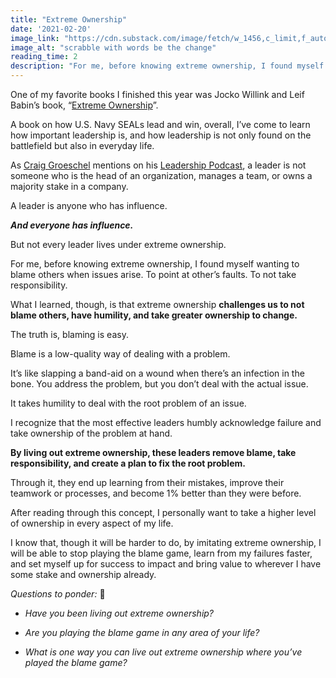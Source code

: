 ```yaml
---
title: "Extreme Ownership"
date: '2021-02-20'
image_link: "https://cdn.substack.com/image/fetch/w_1456,c_limit,f_auto,q_auto:good,fl_progressive:steep/https%3A%2F%2Fbucketeer-e05bbc84-baa3-437e-9518-adb32be77984.s3.amazonaws.com%2Fpublic%2Fimages%2Fd35374d0-e45e-4553-82b2-ce670053e0fd_5184x3888.jpeg"
image_alt: "scrabble with words be the change"
reading_time: 2
description: "For me, before knowing extreme ownership, I found myself wanting to blame others when issues arise. To point at other’s faults. To not take responsibility. What I learned, though, is that extreme ownership challenges us to not blame others, have humility, and take greater ownership to change."
---
```

One of my favorite books I finished this year was Jocko Willink and Leif Babin’s book, “[Extreme Ownership](https://www.amazon.com/Extreme-Ownership-U-S-Navy-SEALs/dp/1250067057)”.

A book on how U.S. Navy SEALs lead and win, overall, I’ve come to learn how important leadership is, and how leadership is not only found on the battlefield but also in everyday life.

As [Craig Groeschel](craiggroeschel.com) mentions on his [Leadership Podcast](https://www.life.church/leadershippodcast/), a leader is not someone who is the head of an organization, manages a team, or owns a majority stake in a company.

A leader is anyone who has influence.

**_And everyone has influence._**

But not every leader lives under extreme ownership.

For me, before knowing extreme ownership, I found myself wanting to blame others when issues arise. To point at other’s faults. To not take responsibility.

What I learned, though, is that extreme ownership **challenges us to not blame others, have humility, and take greater ownership to change.**

The truth is, blaming is easy.

Blame is a low-quality way of dealing with a problem.

It’s like slapping a band-aid on a wound when there’s an infection in the bone. You address the problem, but you don’t deal with the actual issue.

It takes humility to deal with the root problem of an issue.

I recognize that the most effective leaders humbly acknowledge failure and take ownership of the problem at hand.

**By living out extreme ownership, these leaders remove blame, take responsibility, and create a plan to fix the root problem.**

Through it, they end up learning from their mistakes, improve their teamwork or processes, and become 1% better than they were before.

After reading through this concept, I personally want to take a higher level of ownership in every aspect of my life.

I know that, though it will be harder to do, by imitating extreme ownership, I will be able to stop playing the blame game, learn from my failures faster, and set myself up for success to impact and bring value to wherever I have some stake and ownership already.

_Questions to ponder:_ 🤔

- _Have you been living out extreme ownership?_

- _Are you playing the blame game in any area of your life?_

- _What is one way you can live out extreme ownership where you’ve played the blame game?_